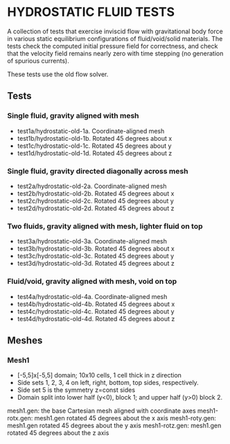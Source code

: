 HYDROSTATIC FLUID TESTS
=======================

A collection of tests that exercise inviscid flow with gravitational body force
in various static equilibrium configurations of fluid/void/solid materials. The
tests check the computed initial pressure field for correctness, and check that
the velocity field remains nearly zero with time stepping (no generation of
spurious currents).

These tests use the old flow solver.

Tests
-----

### Single fluid, gravity aligned with mesh
* test1a/hydrostatic-old-1a. Coordinate-aligned mesh
* test1b/hydrostatic-old-1b. Rotated 45 degrees about x
* test1c/hydrostatic-old-1c. Rotated 45 degrees about y
* test1d/hydrostatic-old-1d. Rotated 45 degrees about z

### Single fluid, gravity directed diagonally across mesh
* test2a/hydrostatic-old-2a. Coordinate-aligned mesh
* test2b/hydrostatic-old-2b. Rotated 45 degrees about x
* test2c/hydrostatic-old-2c. Rotated 45 degrees about y
* test2d/hydrostatic-old-2d. Rotated 45 degrees about z

### Two fluids, gravity aligned with mesh, lighter fluid on top
* test3a/hydrostatic-old-3a. Coordinate-aligned mesh
* test3b/hydrostatic-old-3b. Rotated 45 degrees about x
* test3c/hydrostatic-old-3c. Rotated 45 degrees about y
* test3d/hydrostatic-old-3d. Rotated 45 degrees about z

### Fluid/void, gravity aligned with mesh, void on top
* test4a/hydrostatic-old-4a. Coordinate-aligned mesh
* test4b/hydrostatic-old-4b. Rotated 45 degrees about x
* test4c/hydrostatic-old-4c. Rotated 45 degrees about y
* test4d/hydrostatic-old-4d. Rotated 45 degrees about z

Meshes
------

### Mesh1
* [-5,5]x[-5,5] domain; 10x10 cells, 1 cell thick in z direction
* Side sets 1, 2, 3, 4 on left, right, bottom, top sides, respectively.
* Side set 5 is the symmetry z=const sides
* Domain split into lower half (y<0), block 1; and upper half (y>0) block 2.

mesh1.gen: the base Cartesian mesh aligned with coordinate axes
mesh1-rotx.gen: mesh1.gen rotated 45 degrees about the x axis
mesh1-roty.gen: mesh1.gen rotated 45 degrees about the y axis
mesh1-rotz.gen: mesh1.gen rotated 45 degrees about the z axis
